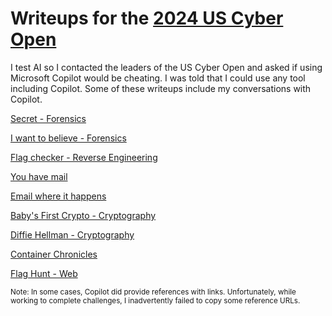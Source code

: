 # Writeups for the [2024 US Cyber Open](https://www.uscybergames.com/)

I test AI so I contacted the leaders of the US Cyber Open and asked if using Microsoft Copilot would be cheating.  I was told that I could use any tool including Copilot.  Some of these writeups include my conversations with Copilot.  

[Secret - Forensics](secret.md)

[I want to believe - Forensics](i_want_to_believe.md)

[Flag checker - Reverse Engineering](flag_checker.md)

[You have mail](you_have_mail.md)

[Email where it happens](email_where_it_happens.md)

[Baby's First Crypto - Cryptography](babys_first_rsa_crypto.md)

[Diffie Hellman - Cryptography](diffie_hellman.md)

[Container Chronicles]()

[Flag Hunt - Web]()

<small>Note:  In some cases, Copilot did provide references with links.  Unfortunately, while working to complete challenges, I inadvertently failed to copy some reference URLs.</small>

